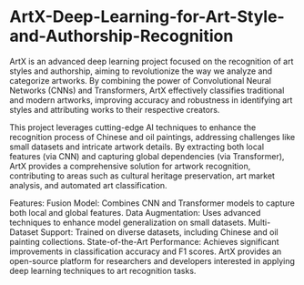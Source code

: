 # ArtX-Deep-Learning-for-Art-Style-and-Authorship-Recognition

ArtX is an advanced deep learning project focused on the recognition of art styles and authorship, aiming to revolutionize the way we analyze and categorize artworks. By combining the power of Convolutional Neural Networks (CNNs) and Transformers, ArtX effectively classifies traditional and modern artworks, improving accuracy and robustness in identifying art styles and attributing works to their respective creators.

This project leverages cutting-edge AI techniques to enhance the recognition process of Chinese and oil paintings, addressing challenges like small datasets and intricate artwork details. By extracting both local features (via CNN) and capturing global dependencies (via Transformer), ArtX provides a comprehensive solution for artwork recognition, contributing to areas such as cultural heritage preservation, art market analysis, and automated art classification.

Features:
Fusion Model: Combines CNN and Transformer models to capture both local and global features.
Data Augmentation: Uses advanced techniques to enhance model generalization on small datasets.
Multi-Dataset Support: Trained on diverse datasets, including Chinese and oil painting collections.
State-of-the-Art Performance: Achieves significant improvements in classification accuracy and F1 scores.
ArtX provides an open-source platform for researchers and developers interested in applying deep learning techniques to art recognition tasks.
